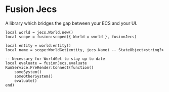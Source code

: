 # Fusion Jecs

A library which bridges the gap between your ECS and your UI.

```luau
local world = jecs.World.new()
local scope = fusion:scoped({ World = world }, fusionJecs)

local entity = world:entity()
local name = scope:WorldGet(entity, jecs.Name) -- StateObject<string?>

-- Necessary for WorldGet to stay up to date
local evaluate = fusionJecs.evaluate
RunService.PreRender:Connect(function()
    someSystem()
    someOtherSystem()
    evaluate()
end)
```
